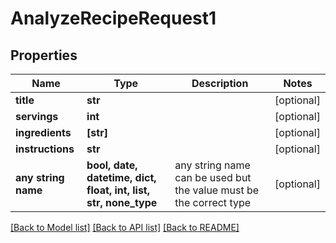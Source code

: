 # AnalyzeRecipeRequest1


## Properties
Name | Type | Description | Notes
------------ | ------------- | ------------- | -------------
**title** | **str** |  | [optional] 
**servings** | **int** |  | [optional] 
**ingredients** | **[str]** |  | [optional] 
**instructions** | **str** |  | [optional] 
**any string name** | **bool, date, datetime, dict, float, int, list, str, none_type** | any string name can be used but the value must be the correct type | [optional]

[[Back to Model list]](../README.md#documentation-for-models) [[Back to API list]](../README.md#documentation-for-api-endpoints) [[Back to README]](../README.md)


